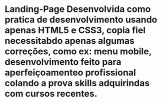 # Landing-Page Desenvolvida como pratica de desenvolvimento usando apenas HTML5 e CSS3, copia fiel necessitabdo apenas algumas correções, como ex: menu mobile, desenvolvimento feito para aperfeiçoamenteo profissional colando a prova skills adquirindas com cursos recentes.
